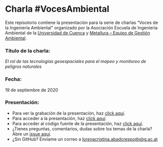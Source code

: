 Charla \#VocesAmbiental
================

Este repisotorio contiene la presentación para la serie de charlas
“Voces de la Ingeniería Ambiental” organizado por la Asociación
Escuela de Ingeniería Ambiental de la [Universidad de
Cuenca](http://www.ucuenca.edu.ec/) y [Metallura – Equipo de Gestión
Ambiental](https://www.metallura.org/).

### Título de la charla:

*El rol de las tecnologías geoespaciales para el mapeo y monitoreo de
peligros naturales*

### Fecha:

19 de septiembre de 2020

### Presentación:

  - Para ver la grabación de la presentación, haz [click
    aquí](https://www.facebook.com/watch/?v=327432258323373&extid=MZJv41PQtCQ5l6jT).
  - Para acceder a la presentación, haz [click
    aquí](https://loreabad6.github.io/VocesAmbiental/presentacion.html).
  - Para acceder al código fuente de la presentación, haz [click
    aquí](https://github.com/loreabad6/VocesAmbiental/blob/master/presentacion.Rmd).
  - ¿Tienes preguntas, comentarios, dudas sobre los temas de la charla?
    Abre un [issue
    aquí](https://github.com/loreabad6/VocesAmbiental/issues).
  - ¿Sin GitHub? Envíame un correo a
    <lorenacristina.abadcrespo@sbg.ac.at>
